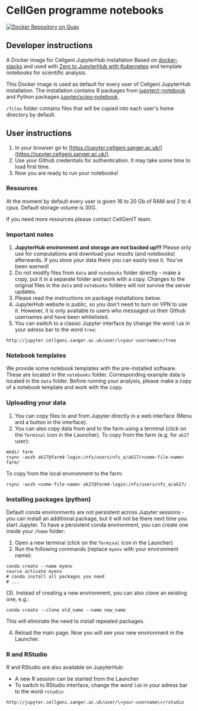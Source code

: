 # CellGen programme notebooks

[![Docker Repository on Quay](https://quay.io/repository/cellgeni/cellgeni-jupyter/status "Docker Repository on Quay")](https://quay.io/repository/cellgeni/cellgeni-jupyter)

## Developer instructions

A Docker image for Cellgeni JupyterHub installation
Based on [docker-stacks](https://github.com/jupyter/docker-stacks) and used with [Zero to JupyterHub with Kubernetes](https://zero-to-jupyterhub.readthedocs.io/en/latest/) and template notebooks for scientific analysis.

This Docker image is used as default for every user of Cellgeni JupyterHub installation. The installation contains R packages from [jupyter/r-notebook](https://github.com/jupyter/docker-stacks/blob/master/r-notebook/Dockerfile) and Python packages [jupyter/scipy-notebook](https://github.com/jupyter/docker-stacks/blob/master/scipy-notebook/Dockerfile).

`/files` folder contains files that will be copied into each user's home directory by default.

## User instructions

1. In your browser go to [https://jupyter.cellgeni.sanger.ac.uk/](https://jupyter.cellgeni.sanger.ac.uk/).
2. Use your Github credentials for authentication. It may take some time to load first time.
3. Now you are ready to run your notebooks!

### Resources

At the moment by default every user is given 16 to 20 Gb of RAM and 2 to 4 cpus. Default storage volume is 30G.

If you need more resources please contact CellGenIT team.

### Important notes

1. **JupyterHub environment and storage are not backed up!!!** Please only use for computations and download your results (and notebooks) afterwards. If you store your data there you can easily lose it. You've been warned!
2. Do not modify files from `data` and `notebooks` folder directly - make a copy, put it in a separate folder and work with a copy. Changes to the original files in the `data` and `notebooks` folders will not survive the server updates.
3. Please read the instructions on package installations below.
4. JupyterHub website is public, so you don't need to turn on VPN to use it. However, it is only available to users who messaged us their Github usernames and have been whitelisted. 
5. You can switch to a classic Jupyter interface by change the word `lab` in your adress bar to the word `tree`:
```
http://jupyter.cellgeni.sanger.ac.uk/user/\<your-username\>/tree
```

### Notebook templates

We provide some notebook templates with the pre-installed software. These are located in the `notebooks` folder. Corresponding example data is located in the `data` folder. Before running your analysis, please make a copy of a notebook template and work with the copy.

### Uploading your data

1. You can copy files to and from Jupyter directly in a web interface (Menu and a button in the interface).
2. You can also copy data from and to the farm using a terminal (click on the `Terminal` icon in the Launcher). To copy from the farm (e.g. for `ak27` user):

```
mkdir farm
rsync -avzh ak27@farm4-login:/nfs/users/nfs_a/ak27/<some-file-name> farm/
```

To copy from the local environment to the farm:

```
rsync -avzh <some-file-name> ak27@farm4-login:/nfs/users/nfs_a/ak27/
```

### Installing packages (python)

Default conda environments are not persistent across Jupyter sessions - you can install an additional package, but it will not be there next time you start Jupyter. To have a persistent conda environment, you can create one inside your `/home` folder:

1. Open a new terminal (click on the `Terminal` icon in the Launcher)
2. Run the following commands (replace `myenv` with your environment name):

```
conda create --name myenv
source activate myenv
# conda install all packages you need
# ...
```

(3). Instead of creating a new environment, you can also clone an existing one, e.g.:

```
conda create --clone old_name --name new_name
```

This will eliminate the need to install repeated packages.

4. Reload the main page. Now you will see your new environment in the Launcher.

### R and RStudio

R and RStudio are also available on JupyterHub:
- A new R session can be started from the Launcher
- To switch to RStudio interface, change the word `lab` in your adress bar to the word `rstudio`:
```
http://jupyter.cellgeni.sanger.ac.uk/user/\<your-username\>/rstudio
```
